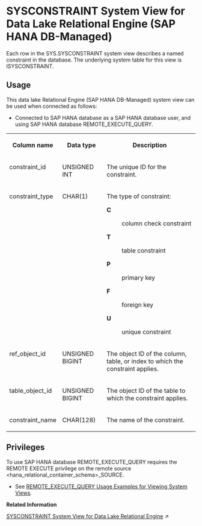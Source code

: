 <!-- loio7f6192e6d8db4a6da37fb888e0afcd62 -->

# SYSCONSTRAINT System View for Data Lake Relational Engine \(SAP HANA DB-Managed\)

Each row in the SYS.SYSCONSTRAINT system view describes a named constraint in the database. The underlying system table for this view is ISYSCONSTRAINT.



## Usage

This data lake Relational Engine \(SAP HANA DB-Managed\) system view can be used when connected as follows:

-   Connected to SAP HANA database as a SAP HANA database user, and using SAP HANA database REMOTE\_EXECUTE\_QUERY.





<table>
<tr>
<th valign="top">

Column name

</th>
<th valign="top">

Data type

</th>
<th valign="top">

Description

</th>
</tr>
<tr>
<td valign="top">

constraint\_id

</td>
<td valign="top">

UNSIGNED INT

</td>
<td valign="top">

The unique ID for the constraint.

</td>
</tr>
<tr>
<td valign="top">

constraint\_type

</td>
<td valign="top">

CHAR\(1\)

</td>
<td valign="top">

The type of constraint:


<dl>
<dt><b>

C

</b></dt>
<dd>

column check constraint



</dd><dt><b>

T

</b></dt>
<dd>

table constraint



</dd><dt><b>

P

</b></dt>
<dd>

primary key



</dd><dt><b>

F

</b></dt>
<dd>

foreign key



</dd><dt><b>

U

</b></dt>
<dd>

unique constraint



</dd>
</dl>



</td>
</tr>
<tr>
<td valign="top">

ref\_object\_id

</td>
<td valign="top">

UNSIGNED BIGINT

</td>
<td valign="top">

The object ID of the column, table, or index to which the constraint applies.

</td>
</tr>
<tr>
<td valign="top">

table\_object\_id

</td>
<td valign="top">

UNSIGNED BIGINT

</td>
<td valign="top">

The object ID of the table to which the constraint applies.

</td>
</tr>
<tr>
<td valign="top">

constraint\_name

</td>
<td valign="top">

CHAR\(128\)

</td>
<td valign="top">

The name of the constraint.

</td>
</tr>
</table>



<a name="loio7f6192e6d8db4a6da37fb888e0afcd62__section_gj1_wy1_4yb"/>

## Privileges

To use SAP HANA database REMOTE\_EXECUTE\_QUERY requires the REMOTE EXECUTE privilege on the remote source <hana\_relational\_container\_schema\>\_SOURCE.

-   See [REMOTE\_EXECUTE\_QUERY Usage Examples for Viewing System Views](https://help.sap.com/docs/SAP_HANA_DATA_LAKE/a898e08b84f21015969fa437e89860c8/ada51c0074354a5f99b60c14cffb653c.html).

**Related Information**  


[SYSCONSTRAINT System View for Data Lake Relational Engine](https://help.sap.com/viewer/19b3964099384f178ad08f2d348232a9/2023_4_QRC/en-US/3be757ac6c5f1014ace0e4235b05fb2d.html "Each row in the SYS.SYSCONSTRAINT system view describes a named constraint in the database. The underlying system table for this view is ISYSCONSTRAINT.") :arrow_upper_right:

